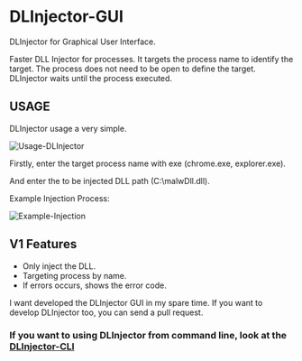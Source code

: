 # DLInjector-GUI

DLInjector for Graphical User Interface.

Faster DLL Injector for processes. It targets the process name to identify the target. The process does not need to be open to define the target. DLInjector waits until the process executed. 

## USAGE 

DLInjector usage a very simple. 

![Usage-DLInjector](https://i.imgur.com/EBhT46S.png)

Firstly, enter the target process name with exe (chrome.exe, explorer.exe). 

And enter the to be injected DLL path (C:\malwDll.dll).

Example Injection Process:

![Example-Injection](https://i.imgur.com/ExdIRbM.png)

## V1 Features

- Only inject the DLL. 
- Targeting process by name.
- If errors occurs, shows the error code. 


I want developed the DLInjector GUI in my spare time. If you want to develop DLInjector too, you can send a pull request. 

### If you want to using DLInjector from command line, look at the [DLInjector-CLI](https://github.com/fatihsnsy/DLInjector-CLI)



